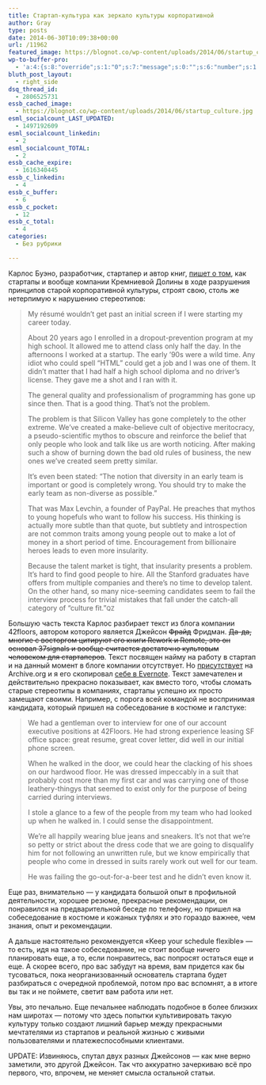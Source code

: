 ```yaml
---
title: Стартап-культура как зеркало культуры корпоративной
author: Gray
type: posts
date: 2014-06-30T10:09:38+00:00
url: /11962
featured_image: https://blognot.co/wp-content/uploads/2014/06/startup_culture.jpg
wp-to-buffer-pro:
  - 'a:4:{s:8:"override";s:1:"0";s:7:"message";s:0:"";s:6:"number";s:1:"1";s:16:"alternateMessage";s:0:"";}'
bluth_post_layout:
  - right_side
dsq_thread_id:
  - 2806525731
essb_cached_image:
  - https://blognot.co/wp-content/uploads/2014/06/startup_culture.jpg
esml_socialcount_LAST_UPDATED:
  - 1497192609
esml_socialcount_linkedin:
  - 2
esml_socialcount_TOTAL:
  - 2
essb_cache_expire:
  - 1616340445
essb_c_linkedin:
  - 4
essb_c_buffer:
  - 6
essb_c_pocket:
  - 12
essb_c_total:
  - 4
categories:
  - Без рубрики

---
```








Карлос Буэно, разработчик, стартапер и автор книг, <a href="http://qz.com/225782/the-next-thing-silicon-valley-needs-to-disrupt-big-time-its-own-culture/" target="_blank">пишет о том</a>, как стартапы и вообще компании Кремниевой Долины в ходе разрушения принципов старой корпоративной культуры, строят свою, столь же нетерпимую к нарушению стереотипов:

> My résumé wouldn’t get past an initial screen if I were starting my career today.
> 
> About 20 years ago I enrolled in a dropout-prevention program at my high school. It allowed me to attend class only half the day. In the afternoons I worked at a startup. The early ’90s were a wild time. Any idiot who could spell “HTML” could get a job and I was one of them. It didn’t matter that I had half a high school diploma and no driver’s license. They gave me a shot and I ran with it.
> 
> The general quality and professionalism of programming has gone up since then. That is a good thing. That’s not the problem.
> 
> The problem is that Silicon Valley has gone completely to the other extreme. We’ve created a make-believe cult of objective meritocracy, a pseudo-scientific mythos to obscure and reinforce the belief that only people who look and talk like us are worth noticing. After making such a show of burning down the bad old rules of business, the new ones we’ve created seem pretty similar.
> 
> It’s even been stated: “The notion that diversity in an early team is important or good is completely wrong. You should try to make the early team as non-diverse as possible.”
> 
> That was Max Levchin, a founder of PayPal. He preaches that mythos to young hopefuls who want to follow his success. His thinking is actually more subtle than that quote, but subtlety and introspection are not common traits among young people out to make a lot of money in a short period of time. Encouragement from billionaire heroes leads to even more insularity.
> 
> Because the talent market is tight, that insularity presents a problem. It’s hard to find good people to hire. All the Stanford graduates have offers from multiple companies and there’s no time to develop talent. On the other hand, so many nice-seeming candidates seem to fail the interview process for trivial mistakes that fall under the catch-all category of “culture fit.”<small>QZ</small>

Большую часть текста Карлос разбирает текст из блога компании 42floors, автором которого является Джейсон <del>Фрайд</del> Фридман. <del>Да-да, многие с восторгом цитируют его книги Rework и Remote, это он основал 37signals и вообще считается достаточно культовым человеком для стартаперов</del>. Текст посвящен найму на работу в стартап и на данный момент в блоге компании отсутствует. Но <a href="http://web.archive.org/web/20140618142018/http://blog.42floors.com/interviewing-at-a-startup/" target="_blank">присутствует</a> на Archive.org и я его скопировал <a href="https://www.evernote.com/shard/s2/sh/9e00c38d-facd-4b16-bc58-5525982d9539/4257508621a5b03345609218cff1d857" target="_blank">себе в Evernote</a>. Текст замечателен и действительно прекрасно показывает, как вместо того, чтобы сломать старые стереотипы в компаниях, стартапы успешно их просто замещают своими. Например, с порога всей командой не воспринимая кандидата, который пришел на собеседование в костюме и галстуке:

> We had a gentleman over to interview for one of our account executive positions at 42Floors. He had strong experience leasing SF office space: great resume, great cover letter, did well in our initial phone screen.
> 
> When he walked in the door, we could hear the clacking of his shoes on our hardwood floor. He was dressed impeccably in a suit that probably cost more than my first car and was carrying one of those leathery-thingys that seemed to exist only for the purpose of being carried during interviews.
> 
> I stole a glance to a few of the people from my team who had looked up when he walked in. I could sense the disappointment.
> 
> We’re all happily wearing blue jeans and sneakers. It’s not that we’re so petty or strict about the dress code that we are going to disqualify him for not following an unwritten rule, but we know empirically that people who come in dressed in suits rarely work out well for our team.
> 
> He was failing the go-out-for-a-beer test and he didn’t even know it.

Еще раз, внимательно — у кандидата большой опыт в профильной деятельности, хорошее резюме, прекрасные рекомендации, он понравился на предварительной беседе по телефону, но пришел на собеседование в костюме и кожаных туфлях и это гораздо важнее, чем знания, опыт и рекомендации.

А дальше настоятельно рекомендуется &#171;Keep your schedule flexible&#187; — то есть, идя на такое собеседование, не стоит вообще ничего планировать еще, а то, если понравитесь, вас попросят остаться еще и еще. А скорее всего, про вас забудут на время, вам придется как бы тусоваться, пока неорганизованный основатель стартапа будет разбираться с очередной проблемой, потом про вас вспомнят, а в итоге вы так и не поймете, светит вам работа или нет.

Увы, это печально. Еще печальнее наблюдать подобное в более близких нам широтах — потому что здесь попытки культивировать такую культуру только создают лишний барьер между прекрасными мечтателями из стартапов и реальной жизнью с живыми пользователями и платежеспособными клиентами.

UPDATE: Извиняюсь, спутал двух разных Джейсонов — как мне верно заметили, это другой Джейсон. Так что аккуратно зачеркиваю всё про первого, что, впрочем, не меняет смысла остальной статьи.